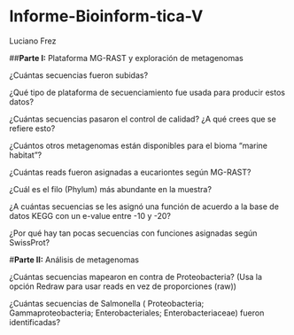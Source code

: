 # Informe-Bioinform-tica-V
Luciano Frez

##**Parte I:** Plataforma MG-RAST y exploración de metagenomas

¿Cuántas secuencias fueron subidas? 

¿Qué tipo de plataforma de secuenciamiento fue usada para producir estos datos?

¿Cuántas secuencias pasaron el control de calidad? ¿A qué crees que se refiere esto?

¿Cuántos otros metagenomas están disponibles para el bioma “marine habitat”?

¿Cuántas reads fueron asignadas a eucariontes según MG-RAST?

¿Cuál es el filo (Phylum) más abundante en la muestra?

¿A cuántas secuencias se les asignó una función de acuerdo a la base de datos KEGG con un e-value entre -10 y -20?

¿Por qué hay tan pocas secuencias con funciones asignadas según SwissProt?

#**Parte II:** Análisis de metagenomas

¿Cuántas secuencias mapearon en contra de Proteobacteria? (Usa la opción Redraw para usar reads en vez de proporciones (raw)) 

¿Cuántas secuencias de Salmonella ( Proteobacteria; Gammaproteobacteria; Enterobacteriales; Enterobacteriaceae) fueron identificadas?
